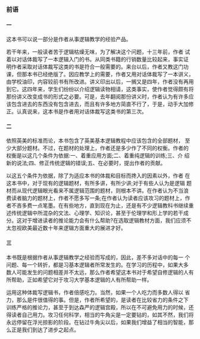 ### 前语

#### 一

这本书可以说一部分是作者从事逻辑教学的经验产品。

若干年来，一般读者苦于逻辑枯燥无味，为了解决这个问题，十三年前，作者 试着以对话体裁写了一本逻辑入门的书。从同类书籍的行销数量比较起来，事实证 明作者采取对话体裁写这类的书是符合一般需要的。来台以后，作者又教这门功 课，但那本书已经绝版了。因应教学上的需要，作者又用对话体裁写了一本讲义， 由学校油印，内容较前书有所改进。讲义印出以后，一搁又是四年，作者没有再用 到它。这四年来，学生们纷纷以介绍逻辑读物相请，这类事实，使作者觉得颇有将 那份讲义改变成书的形式之必要。可是，去年翻阅那份讲义时，作者认为有许多应 该包含进去的东西没有包含进去，而且有许多地方简直不行了，于是，动手大加修 正。认真说来，这本书是作者用对话体裁写这类书的第三次。

#### 二

依照英美的标准而论，本书包含了英美基本逻辑教程中应该包含的全部题材， 至少大部分题材。不过，在题材的处理上，作者还是多少作了不同的权衡。作者的 权衡是以这几个条件为依据:一、着重应用方面;二、着重纯逻辑的训练;三、介 绍新的说法;四、修正传统逻辑的错误;五、在必要时，提出作者的贡献。

以这五个条件为依据，除了为适应本书的体裁和目标而搀入的因素以外，作者 在这本书中，对于现有的逻辑题材，有所多讲，有所少讲;对于有些人认为是逻辑 题材而从现代逻辑眼光看来不属逻辑范围的题材，则根本不讲。在作者认为不当浪 费读者脑力的题材上，作者不愿多写一条;在作者认为读者应该攻习的题材上，作 者不吝多费一点笔墨。在有些地方，直到现在为止，还是有不少逻辑教科书继续重 述传统逻辑中所混杂的文法、心理学、知识论，甚至于伦理学和形上学的若干成 分。这对于增进读者的推论能力会有什么帮助?在选取逻辑教材方面，我们应须不 太忽视欧美最近数十年来逻辑方面重大的展进才好。

#### 三

本书既是根据作者从事逻辑教学之经验而写成的，因此，差不多对话中的每一 个问题、每一个转折，都是习基本逻辑者所常发生的。在学习的历程中，如果大多 数人可能发生的问题相差并不太远，那么作者希望这本书对于希望自修逻辑的人有 所帮助，正如希望它对于攻习大学基本逻辑的人有所帮助一样。

运用这种体裁写逻辑书，作者倍感吃力。当然，如果一个人吃力而多数人得以 省力，那么是件很值得的事。但是，作者所希望的，是读者在比较省力的条件之下 训练严格的推论力，甚至于到达森严的逻辑宫殿，所以在不可避免用力的时候，还 得读者自己用力。攻习任何科学，相当的牛角尖是一定要钻的，如其不然，我们将 永远停留在浮光掠影的阶段。在钻过牛角尖以后，如果我们增益了相当的智能，那 么正是我们到达了进步之起点。
